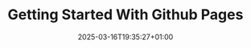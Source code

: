 ---
title: "Getting Started With Github Pages"
date: 2025-03-16T19:35:27+01:00
description: ""
draft: false
author: ""
cover: "/images/default1.jpg"
tags: [""]
theme: "light"
---